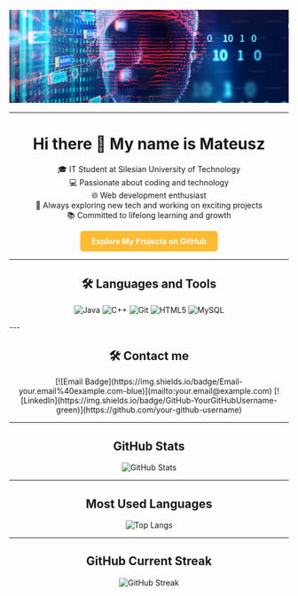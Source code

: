 ![MatSarwa's GitHub Banner](https://github.com/MatSarwa/MatSarwa/raw/main/banner.png)

---

<div align="center">
  <h1>Hi there 👋 My name is Mateusz</h1>
  <p>
    🎓 IT Student at Silesian University of Technology<br>
    💻 Passionate about coding and technology<br>
    🌐 Web development enthusiast<br>
    🚀 Always exploring new tech and working on exciting projects<br>
    📚 Committed to lifelong learning and growth
  </p>
  <p>
   <a href="https://matsarwa.github.io" style="display: inline-block; padding: 10px 20px; background-color: #ffbb33; color: #ffffff; text-decoration: none; font-weight: bold; border-radius: 5px;" target="_blank">Explore My Projects on GitHub</a>

  </p>
</div>


---

<div align="center">
  <h2>🛠️ Languages and Tools</h2>
  <p align="center">
    <img alt="Java" src="https://img.shields.io/badge/Java-007396?style=flat-square&logo=java&logoColor=white">
    <img alt="C++" src="https://img.shields.io/badge/C++-00599C?style=flat-square&logo=c%2B%2B&logoColor=white">
    <img alt="Git" src="https://img.shields.io/badge/Git-F05032?style=flat-square&logo=git&logoColor=white">
    <img alt="HTML5" src="https://img.shields.io/badge/HTML5-E34F26?style=flat-square&logo=html5&logoColor=white">
    <img alt="MySQL" src="https://img.shields.io/badge/MySQL-4479A1?style=flat-square&logo=mysql&logoColor=white">
  </p>
</div>
---

<div align="center">
  <h2>🛠️ Contact me</h2>
  <p align="center">
    [![Email Badge](https://img.shields.io/badge/Email-your.email%40example.com-blue)](mailto:your.email@example.com)
    [![LinkedIn](https://img.shields.io/badge/GitHub-YourGitHubUsername-green)](https://github.com/your-github-username)
  </p>
</div>

---

<div align="center">
  <h2>GitHub Stats</h2>
  <p align="center">
    <img alt="GitHub Stats" src="https://github-readme-stats.vercel.app/api?username=MatSarwa&show_icons=true&theme=radical">
  </p>
</div>

---

<div align="center">
  <h2>Most Used Languages</h2>
  <p align="center">
    <img alt="Top Langs" src="https://github-readme-stats.vercel.app/api/top-langs/?username=MatSarwa&layout=compact">
  </p>
</div>

---

<div align="center">
  <h2>GitHub Current Streak</h2>
  <p align="center">
    <img alt="GitHub Streak" src="https://github-readme-streak-stats.herokuapp.com/?user=MatSarwa&theme=dark">
  </p>
</div>
